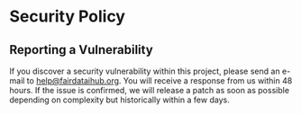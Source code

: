 # Security Policy

## Reporting a Vulnerability

If you discover a security vulnerability within this project, please send an e-mail to [help@fairdataihub.org](mailto:help@fairdataihub.org). You will receive a response from us within 48 hours. If the issue is confirmed, we will release a patch as soon as possible depending on complexity but historically within a few days.
